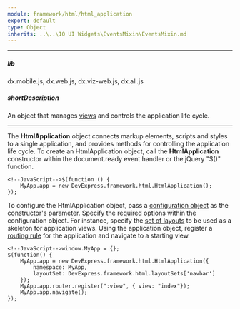 ```yaml
---
module: framework/html/html_application
export: default
type: Object
inherits: ..\..\10 UI Widgets\EventsMixin\EventsMixin.md
---
```

---
##### lib
dx.mobile.js, dx.web.js, dx.viz-web.js, dx.all.js

##### shortDescription
An object that manages [views](/concepts/40%20SPA%20Framework/1%20Views%20and%20Layouts '/Documentation/Guide/SPA_Framework/Views_and_Layouts/') and controls the application life cycle.

---
The **HtmlApplication** object connects markup elements, scripts and styles to a single application, and provides methods for controlling the application life cycle. To create an HtmlApplication object, call the **HtmlApplication** constructor within the document.ready event handler or the jQuery "$()" function.

    <!--JavaScript-->$(function () {
        MyApp.app = new DevExpress.framework.html.HtmlApplication();
    });

To configure the HtmlApplication object, pass a [configuration object](/api-reference/40%20SPA%20Framework/HtmlApplication/1%20Configuration '/Documentation/ApiReference/SPA_Framework/HtmlApplication/Configuration/') as the constructor's parameter. Specify the required options within the configuration object. For instance, specify the [set of layouts](/api-reference/40%20SPA%20Framework/HtmlApplication/1%20Configuration/layoutSet.md '/Documentation/ApiReference/SPA_Framework/HtmlApplication/Configuration/#layoutSet') to be used as a skeleton for application views. Using the application object, register a [routing rule](/concepts/40%20SPA%20Framework/3%20Navigation%20and%20Routing '/Documentation/Guide/SPA_Framework/Navigation_and_Routing/') for the application and navigate to a starting view.

    <!--JavaScript-->window.MyApp = {};
	$(function() {
        MyApp.app = new DevExpress.framework.html.HtmlApplication({
		    namespace: MyApp,
            layoutSet: DevExpress.framework.html.layoutSets['navbar']
        });
        MyApp.app.router.register(":view", { view: "index"});
        MyApp.app.navigate();
    });